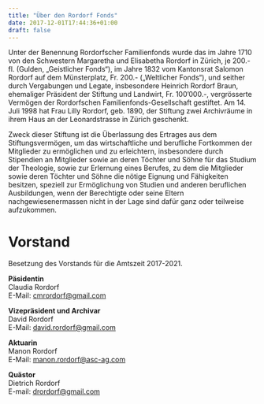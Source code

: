 ```yaml
---
title: "Über den Rordorf Fonds"
date: 2017-12-01T17:44:36+01:00
draft: false
---
```

<p>
    Unter der Benennung Rordorfscher Familienfonds wurde das im Jahre 1710 von den Schwestern Margaretha und Elisabetha
    Rordorf in Zürich, je 200.- fl. (Gulden, „Geistlicher Fonds“), im Jahre 1832 vom Kantonsrat Salomon Rordorf auf dem
    Münsterplatz, Fr. 200.- („Weltlicher Fonds“), und seither durch Vergabungen und Legate, insbesondere Heinrich Rordorf
    Braun, ehemaliger Präsident der Stiftung und Landwirt, Fr. 100’000.-, vergrösserte Vermögen der Rordorfschen
    Familienfonds-Gesellschaft gestiftet. Am 14. Juli 1998 hat Frau Lilly Rordorf, geb. 1890, der Stiftung zwei Archivräume
    in ihrem Haus an der Leonardstrasse in Zürich geschenkt.
</p>

<p>
    Zweck dieser Stiftung ist die Überlassung des Ertrages aus dem Stiftungsvermögen, um das wirtschaftliche und berufliche
    Fortkommen der Mitglieder zu ermöglichen und zu erleichtern, insbesondere durch Stipendien an Mitglieder sowie an deren
    Töchter und Söhne für das Studium der Theologie, sowie zur Erlernung eines Berufes, zu dem die Mitglieder sowie deren
    Töchter und Söhne die nötige Eignung und Fähigkeiten besitzen, speziell zur Ermöglichung von Studien und anderen
    beruflichen Ausbildungen, wenn der Berechtigte oder seine Eltern nachgewiesenermassen nicht in der Lage sind dafür
    ganz oder teilweise aufzukommen.
</p>


<h1>Vorstand</h1>

<p>
    Besetzung des Vorstands für die Amtszeit 2017-2021.
</p>

<p>
    <strong>Päsidentin</strong><br>
    Claudia Rordorf<br>
    E-Mail: <a href="mailto:cmrordorf@gmail.com">cmrordorf@gmail.com</a>
</p>

<p>
    <strong>Vizepräsident und Archivar</strong><br>
    David Rordorf<br>
    E-Mail: <a href="mailto:david.rordorf@gmail.com">david.rordorf@gmail.com</a>
</p>

<p>
    <strong>Aktuarin</strong><br>
    Manon Rordorf<br>
    E-Mail: <a href="mailto:manon.rordorf@asc-ag.com">manon.rordorf@asc-ag.com</a>
</p>

<p>
    <strong>Quästor</strong><br>
    Dietrich Rordorf<br>
    E-mail: <a href="mailto:drordorf@gmail.com">drordorf@gmail.com</a>
</p>

